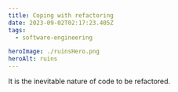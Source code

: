 ```yaml
---
title: Coping with refactoring
date: 2023-09-02T02:17:23.405Z
tags:
  - software-engineering

heroImage: ./ruinsHero.png
heroAlt: ruins
---
```


It is the inevitable nature of code to be refactored.
